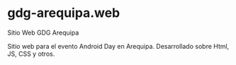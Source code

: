 gdg-arequipa.web
================

Sitio Web GDG Arequipa

Sitio web para el evento Android Day en Arequipa.
Desarrollado sobre Html, JS, CSS y otros.
